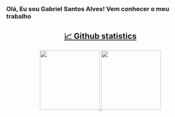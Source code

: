 ### Olá, Eu sou Gabriel Santos Alves! Vem conhecer o meu trabalho
<a href="https://github.com/kpzinnm">
  
<h2 align="center"> 📈 Github statistics </h2>
<div align="center">
  <img height="160" src="https://github-readme-stats.vercel.app/api?username=kpzinnm&show_icons=true&theme=nightowl" style="max-width: 100%;">
  <img height="160"  src="https://github-readme-stats.vercel.app/api/top-langs/?username=kpzinnm&layout=compact&theme=nightowl" style="max-width: 100%;"> 
</div>


